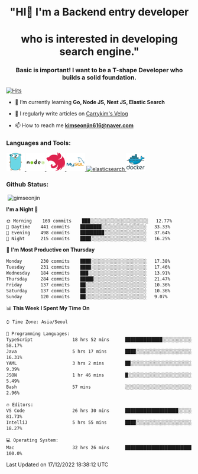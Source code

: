 <h1 align="center">"HI👋 I'm a Backend entry developer </h1>
<h1 align="center"> who is interested in developing search engine."</h1>
<h3 align="center">Basic is important! I want to be a T-shape Developer who builds a solid foundation.</h3>

[![Hits](https://hits.seeyoufarm.com/api/count/incr/badge.svg?url=https%3A%2F%2Fgithub.com%2Fgimseonjin&count_bg=%2318BFE5&title_bg=%23555555&icon=ko-fi.svg&icon_color=%23E7E7E7&title=hits&edge_flat=false)](https://hits.seeyoufarm.com)

- 🌱 I’m currently learning **Go, Node JS, Nest JS, Elastic Search**

- 📝 I regularly write articles on [Carrykim's Velog](https://velog.io/@carrykim)

- 📫 How to reach me **kimseonjin616@naver.com**


<h3 align="left">Languages and Tools:</h3>
<p align="left"> 
<a href="https://golang.org" target="_blank" rel="noreferrer"> <img src="https://raw.githubusercontent.com/devicons/devicon/master/icons/go/go-original.svg" alt="go" width="10%" height="10%"/> </a>
<a href="https://nodejs.org" target="_blank" rel="noreferrer"> <img src="https://raw.githubusercontent.com/devicons/devicon/master/icons/nodejs/nodejs-original-wordmark.svg" alt="nodejs" width="10%" height="10%"/> </a> <a></a>
<a href="https://nestjs.com/" target="_blank" rel="noreferrer"> <img src="https://raw.githubusercontent.com/devicons/devicon/master/icons/nestjs/nestjs-plain.svg" alt="nestjs" width="10%" height="10%"/> </a> 
<a href="https://www.mysql.com/" target="_blank" rel="noreferrer"> <img src="https://raw.githubusercontent.com/devicons/devicon/master/icons/mysql/mysql-original-wordmark.svg" alt="mysql" width="10%" height="10%"/>  </a>
 <a href="https://www.elastic.co" target="_blank" rel="noreferrer"> <img src="https://www.vectorlogo.zone/logos/elastic/elastic-icon.svg" alt="elasticsearch" width="10%" height="10%"/> </a> 
 <a href="https://www.docker.com/" target="_blank" rel="noreferrer"> <img src="https://raw.githubusercontent.com/devicons/devicon/master/icons/docker/docker-original-wordmark.svg" alt="docker" width="10%" height="10%"/> </a>
</p>


<h3 align="left">Github Status:</h3>
<p align="left">
 <p>&nbsp;<img align="center" src="https://github-readme-stats.vercel.app/api?username=gimseonjin&show_icons=true&locale=en" alt="gimseonjin" /></p>
</p>


<!--START_SECTION:waka-->
**I'm a Night 🦉** 

```text
🌞 Morning    169 commits    ███░░░░░░░░░░░░░░░░░░░░░░   12.77% 
🌆 Daytime    441 commits    ████████░░░░░░░░░░░░░░░░░   33.33% 
🌃 Evening    498 commits    █████████░░░░░░░░░░░░░░░░   37.64% 
🌙 Night      215 commits    ████░░░░░░░░░░░░░░░░░░░░░   16.25%

```
📅 **I'm Most Productive on Thursday** 

```text
Monday       230 commits    ████░░░░░░░░░░░░░░░░░░░░░   17.38% 
Tuesday      231 commits    ████░░░░░░░░░░░░░░░░░░░░░   17.46% 
Wednesday    184 commits    ███░░░░░░░░░░░░░░░░░░░░░░   13.91% 
Thursday     284 commits    █████░░░░░░░░░░░░░░░░░░░░   21.47% 
Friday       137 commits    ██░░░░░░░░░░░░░░░░░░░░░░░   10.36% 
Saturday     137 commits    ██░░░░░░░░░░░░░░░░░░░░░░░   10.36% 
Sunday       120 commits    ██░░░░░░░░░░░░░░░░░░░░░░░   9.07%

```


📊 **This Week I Spent My Time On** 

```text
⌚︎ Time Zone: Asia/Seoul

💬 Programming Languages: 
TypeScript               18 hrs 52 mins      ██████████████░░░░░░░░░░░   58.17% 
Java                     5 hrs 17 mins       ████░░░░░░░░░░░░░░░░░░░░░   16.31% 
YAML                     3 hrs 2 mins        ██░░░░░░░░░░░░░░░░░░░░░░░   9.39% 
JSON                     1 hr 46 mins        █░░░░░░░░░░░░░░░░░░░░░░░░   5.49% 
Bash                     57 mins             ░░░░░░░░░░░░░░░░░░░░░░░░░   2.96%

🔥 Editors: 
VS Code                  26 hrs 30 mins      ████████████████████░░░░░   81.73% 
IntelliJ                 5 hrs 55 mins       ████░░░░░░░░░░░░░░░░░░░░░   18.27%

💻 Operating System: 
Mac                      32 hrs 26 mins      █████████████████████████   100.0%

```


 Last Updated on 17/12/2022 18:38:12 UTC
<!--END_SECTION:waka-->
